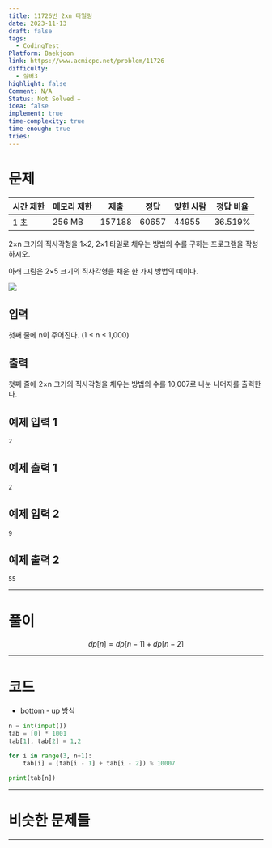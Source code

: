 ```yaml
---
title: 11726번 2xn 타일링
date: 2023-11-13
draft: false
tags:
  - CodingTest
Platform: Baekjoon
link: https://www.acmicpc.net/problem/11726
difficulty:
  - 실버3
highlight: false
Comment: N/A
Status: Not Solved ✏️
idea: false
implement: true
time-complexity: true
time-enough: true
tries:
---
```

# 문제

|시간 제한|메모리 제한|제출|정답|맞힌 사람|정답 비율|
|---|---|---|---|---|---|
|1 초|256 MB|157188|60657|44955|36.519%|

2×n 크기의 직사각형을 1×2, 2×1 타일로 채우는 방법의 수를 구하는 프로그램을 작성하시오.

아래 그림은 2×5 크기의 직사각형을 채운 한 가지 방법의 예이다.

![](https://onlinejudgeimages.s3-ap-northeast-1.amazonaws.com/problem/11726/1.png)

## 입력

첫째 줄에 n이 주어진다. (1 ≤ n ≤ 1,000)

## 출력

첫째 줄에 2×n 크기의 직사각형을 채우는 방법의 수를 10,007로 나눈 나머지를 출력한다.

## 예제 입력 1

```
2
```

## 예제 출력 1

```
2
```

## 예제 입력 2

```
9
```

## 예제 출력 2

```
55
```


___

# 풀이

$$dp[n] = dp[n-1] + dp[n-2]$$

____

# 코드
- bottom - up 방식

```python
n = int(input())
tab = [0] * 1001
tab[1], tab[2] = 1,2

for i in range(3, n+1):
    tab[i] = (tab[i - 1] + tab[i - 2]) % 10007

print(tab[n])
```




___

# 비슷한 문제들






___
